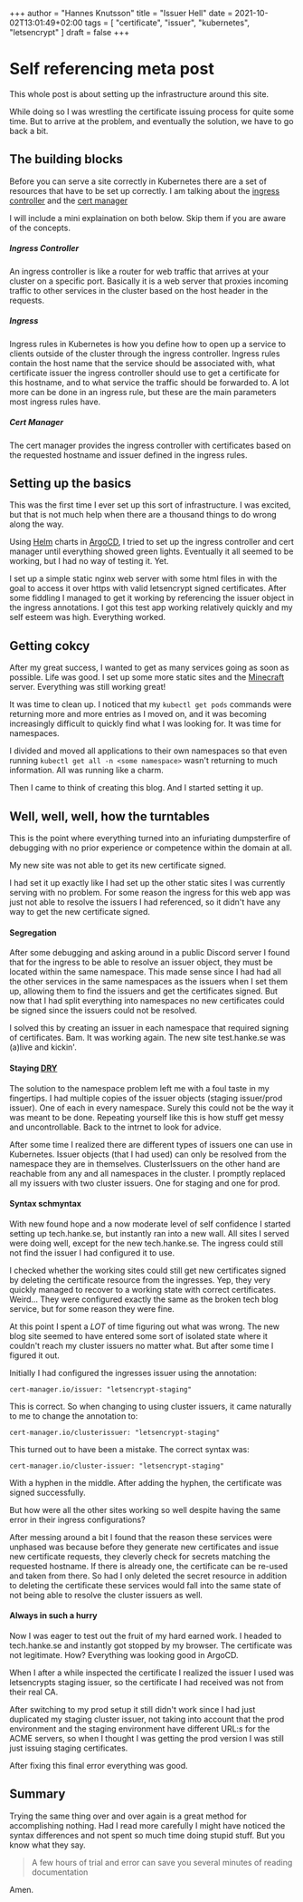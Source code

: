 +++
author = "Hannes Knutsson"
title = "Issuer Hell"
date = 2021-10-02T13:01:49+02:00
tags = [
  "certificate",
  "issuer",
  "kubernetes",
  "letsencrypt"
]
draft = false
+++

# Self referencing meta post

This whole post is about setting up the infrastructure around this site.

While doing so I was wrestling the certificate issuing process for quite some time. But to arrive at the problem, and eventually the solution, we have to go back a bit.

## The building blocks

Before you can serve a site correctly in Kubernetes there are a set of resources that have to be set up correctly. I am talking about the [ingress controller](https://docs.nginx.com/nginx-ingress-controller/) and the [cert manager](https://cert-manager.io/docs/)

I will include a mini explaination on both below. Skip them if you are aware of the concepts.

##### Ingress Controller

An ingress controller is like a router for web traffic that arrives at your cluster on a specific port. Basically it is a web server that proxies incoming traffic to other services in the cluster based on the host header in the requests.

##### Ingress

Ingress rules in Kubernetes is how you define how to open up a service to clients outside of the cluster through the ingress controller. Ingress rules contain the host name that the service should be associated with, what certificate issuer the ingress controller should use to get a certificate for this hostname, and to what service the traffic should be forwarded to. A lot more can be done in an ingress rule, but these are the main parameters most ingress rules have.

##### Cert Manager

The cert manager provides the ingress controller with certificates based on the requested hostname and issuer defined in the ingress rules.

## Setting up the basics

This was the first time I ever set up this sort of infrastructure. I was excited, but that is not much help when there are a thousand things to do wrong along the way.

Using [Helm](https://helm.sh/) charts in [ArgoCD](https://argoproj.github.io/cd), I tried to set up the ingress controller and cert manager until everything showed green lights. Eventually it all seemed to be working, but I had no way of testing it. Yet.

I set up a simple static nginx web server with some html files in with the goal to access it over https with valid letsencrypt signed certificates. After some fiddling I managed to get it working by referencing the issuer object in the ingress annotations. I got this test app working relatively quickly and my self esteem was high. Everything worked.

## Getting cokcy

After my great success, I wanted to get as many services going as soon as possible. Life was good. I set up some more static sites and the [Minecraft](https://mcmap.hanke.se/?worldname=world&mapname=surface-SW&zoom=3&x=195&y=64&z=1296) server. Everything was still working great!

It was time to clean up. I noticed that my ```kubectl get pods``` commands were returning more and more entries as I moved on, and it was becoming increasingly difficult to quickly find what I was looking for. It was time for namespaces.

I divided and moved all applications to their own namespaces so that even running ```kubectl get all -n <some namespace>``` wasn't returning to much information. All was running like a charm.

Then I came to think of creating this blog. And I started setting it up.

## Well, well, well, how the turntables

This is the point where everything turned into an infuriating dumpsterfire of debugging with no prior experience or competence within the domain at all.

My new site was not able to get its new certificate signed.

I had set it up exactly like I had set up the other static sites I was currently serving with no problem. For some reason the ingress for this web app was just not able to resolve the issuers I had referenced, so it didn't have any way to get the new certificate signed.

#### Segregation

After some debugging and asking around in a public Discord server I found that for the ingress to be able to resolve an issuer object, they must be located within the same namespace. This made sense since I had had all the other services in the same namespaces as the issuers when I set them up, allowing them to find the issuers and get the certificates signed. But now that I had split everything into namespaces no new certificates could be signed since the issuers could not be resolved.

I solved this by creating an issuer in each namespace that required signing of certificates. Bam. It was working again. The new site test.hanke.se was (a)live and kickin'.

#### Staying [DRY](https://en.wikipedia.org/wiki/Don't_repeat_yourself)

The solution to the namespace problem left me with a foul taste in my fingertips. I had multiple copies of the issuer objects (staging issuer/prod issuer). One of each in every namespace. Surely this could not be the way it was meant to be done. Repeating yourself like this is how stuff get messy and uncontrollable. Back to the intrnet to look for advice.

After some time I realized there are different types of issuers one can use in Kubernetes. Issuer objects (that I had used) can only be resolved from the namespace they are in themselves. ClusterIssuers on the other hand are reachable from any and all namespaces in the cluster. I promptly replaced all my issuers with two cluster issuers. One for staging and one for prod.

#### Syntax schmyntax

With new found hope and a now moderate level of self confidence I started setting up tech.hanke.se, but instantly ran into a new wall. All sites I served were doing well, except for the new tech.hanke.se. The ingress could still not find the issuer I had configured it to use.

I checked whether the working sites could still get new certificates signed by deleting the certificate resource from the ingresses. Yep, they very quickly managed to recover to a working state with correct certificates. Weird... They were configured exactly the same as the broken tech blog service, but for some reason they were fine.

At this point I spent a *LOT* of time figuring out what was wrong. The new blog site seemed to have entered some sort of isolated state where it couldn't reach my cluster issuers no matter what. But after some time I figured it out.

Initially I had configured the ingresses issuer using the annotation:

```cert-manager.io/issuer: "letsencrypt-staging"```

This is correct. So when changing to using cluster issuers, it came naturally to me to change the annotation to:

```cert-manager.io/clusterissuer: "letsencrypt-staging"```

This turned out to have been a mistake. The correct syntax was:

```cert-manager.io/cluster-issuer: "letsencrypt-staging"```

With a hyphen in the middle. After adding the hyphen, the certificate was signed successfully.

But how were all the other sites working so well despite having the same error in their ingress configurations?

After messing around a bit I found that the reason these services were unphased was because before they generate new certificates and issue new certificate requests, they cleverly check for secrets matching the requested hostname. If there is already one, the certificate can be re-used and taken from there. So had I only deleted the secret resource in addition to deleting the certificate these services would fall into the same state of not being able to resolve the cluster issuers as well.

#### Always in such a hurry

Now I was eager to test out the fruit of my hard earned work. I headed to tech.hanke.se and instantly got stopped by my browser. The certificate was not legitimate. How? Everything was looking good in ArgoCD.

When I after a while inspected the certificate I realized the issuer I used was letsencrypts staging issuer, so the certificate I had received was not from their real CA.

After switching to my prod setup it still didn't work since I had just duplicated my staging cluster issuer, not taking into account that the prod environment and the staging environment have different URL:s for the ACME servers, so when I thought I was getting the prod version I was still just issuing staging certificates.

After fixing this final error everything was good.

## Summary

Trying the same thing over and over again is a great method for accomplishing nothing. Had I read more carefully I might have noticed the syntax differences and not spent so much time doing stupid stuff. But you know what they say.

> A few hours of trial and error can save you several minutes of reading documentation

Amen.
